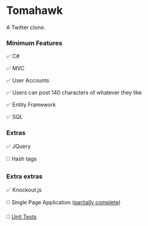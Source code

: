 # Tomahawk

A Twitter clone.

### Minimum Features
:white_check_mark: C#

:white_check_mark: MVC

:white_check_mark: User Accounts

:white_check_mark: Users can post 140 characters of whatever they like

:white_check_mark: Entity Framework

:white_check_mark: SQL
 
### Extras
:white_check_mark: JQuery

:white_medium_square: Hash tags
 
### Extra extras
:white_check_mark: Knockout.js

:white_medium_square: Single Page Application ([partially complete](https://github.com/shmup/tomahawk/issues/5))

:white_medium_square: [Unit Tests](https://github.com/shmup/tomahawk/issues/6)
